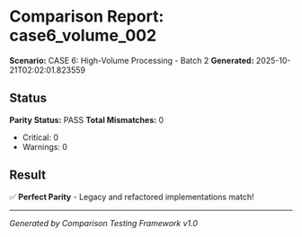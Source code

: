 # Comparison Report: case6_volume_002
**Scenario:** CASE 6: High-Volume Processing - Batch 2
**Generated:** 2025-10-21T02:02:01.823559

## Status
**Parity Status:** PASS
**Total Mismatches:** 0
  - Critical: 0
  - Warnings: 0

## Result
✅ **Perfect Parity** - Legacy and refactored implementations match!

---
*Generated by Comparison Testing Framework v1.0*